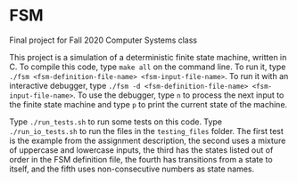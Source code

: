 # FSM
Final project for Fall 2020 Computer Systems class

This project is a simulation of a deterministic finite state machine, written in C.  To compile this code, type `make all` on the command line.  To run it, type `./fsm <fsm-definition-file-name> <fsm-input-file-name>`.  To run it with an interactive debugger, type `./fsm -d <fsm-definition-file-name> <fsm-input-file-name>`.  To use the debugger, type `n` to process the next input to the finite state machine and type `p` to print the current state of the machine.

Type `./run_tests.sh` to run some tests on this code.  Type `./run_io_tests.sh` to run the files in the `testing_files` folder. The first test is the example from the assignment description, the second uses a mixture of uppercase and lowercase inputs, the third has the states listed out of order in the FSM definition file, the fourth has transitions from a state to itself, and the fifth uses non-consecutive numbers as state names.
